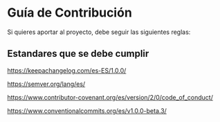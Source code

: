 # Guía de Contribución

Si quieres aportar al proyecto, debe seguir las siguientes reglas:

## Estandares que se debe cumplir

https://keepachangelog.com/es-ES/1.0.0/

https://semver.org/lang/es/

https://www.contributor-covenant.org/es/version/2/0/code_of_conduct/

https://www.conventionalcommits.org/es/v1.0.0-beta.3/
